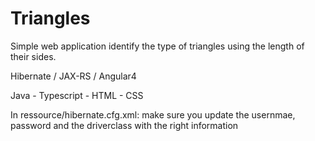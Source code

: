 # Triangles
Simple web application identify the type of triangles using the length of their sides.

Hibernate / JAX-RS / Angular4 

Java - Typescript - HTML - CSS


In ressource/hibernate.cfg.xml: make sure you update the usernmae, password and the driverclass with the right information
